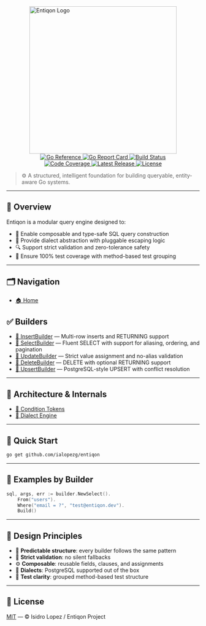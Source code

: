 <img src="https://raw.githubusercontent.com/ialopezg/entiqon/main/assets/entiqon_black.png" alt="Entiqon Logo" style="width: 384px; display: block; margin: auto;" />

<p style="text-align: center; width: 384px; display: block; margin: auto;">
  <a href="https://pkg.go.dev/github.com/ialopezg/entiqon">
    <img src="https://pkg.go.dev/badge/github.com/ialopezg/entiqon.svg" alt="Go Reference" />
  </a>
  <a href="https://goreportcard.com/report/github.com/ialopezg/entiqon">
    <img src="https://goreportcard.com/badge/github.com/ialopezg/entiqon" alt="Go Report Card" />
  </a>
  <a href="https://github.com/ialopezg/entiqon/actions/workflows/ci.yml">
    <img src="https://github.com/ialopezg/entiqon/actions/workflows/ci.yml/badge.svg" alt="Build Status" />
  </a>
  <a href="https://codecov.io/gh/ialopezg/entiqon">
    <img src="https://codecov.io/gh/ialopezg/entiqon/branch/main/graph/badge.svg" alt="Code Coverage" />
  </a>
  <a href="https://github.com/ialopezg/entiqon/releases">
    <img src="https://img.shields.io/github/v/release/ialopezg/entiqon" alt="Latest Release" />
  </a>
  <a href="https://github.com/ialopezg/entiqon/blob/main/LICENSE">
    <img src="https://img.shields.io/github/license/ialopezg/entiqon" alt="License" />
  </a>
</p>

> ⚙️ A structured, intelligent foundation for building queryable, entity-aware Go systems.

---

## 🌱 Overview

Entiqon is a modular query engine designed to:

* 🧱 Enable composable and type-safe SQL query construction
* 🔄 Provide dialect abstraction with pluggable escaping logic
* 🔍 Support strict validation and zero-tolerance safety
* 🧪 Ensure 100% test coverage with method-based test grouping

---

## 🗂 Navigation

- [🏠 Home](./index.md)

## ✅ Builders

- [🧱 InsertBuilder](./developer/builder/insert_builder.md) — Multi-row inserts and RETURNING support
- [🧱 SelectBuilder](./developer/builder/select_builder.md) — Fluent SELECT with support for aliasing, ordering, and pagination
- [🧱 UpdateBuilder](./developer/builder/delete_builder.md) — Strict value assignment and no-alias validation
- [🧱 DeleteBuilder](./developer/builder/delete_builder.md) — DELETE with optional RETURNING support
- [🧱 UpsertBuilder](./developer/builder/upsert_builder.md) — PostgreSQL-style UPSERT with conflict resolution

---

## 🧠 Architecture & Internals

- [🧩 Condition Tokens](./developer/architecture/condition.md)
- [📐 Dialect Engine](./developer/architecture/dialect_engine.md)
---

## 🚀 Quick Start

```bash
go get github.com/ialopezg/entiqon
```

---

## 🧪 Examples by Builder

```go
sql, args, err := builder.NewSelect().
	From("users").
	Where("email = ?", "test@entiqon.dev").
	Build()
```

---

## 📂 Design Principles

* 📐 **Predictable structure**: every builder follows the same pattern
* 🔐 **Strict validation**: no silent fallbacks
* ⚙️ **Composable**: reusable fields, clauses, and assignments
* 🔄 **Dialects**: PostgreSQL supported out of the box
* 🧪 **Test clarity**: grouped method-based test structure

---

## 📄 License

[MIT](LICENSE) — © Isidro Lopez / Entiqon Project
